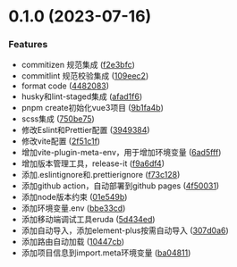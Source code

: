 

# 0.1.0 (2023-07-16)


### Features

* commitizen 规范集成 ([f2e3bfc](https://github.com/wforguo/vue3-quick-start/commit/f2e3bfcc8f892c4db6ad8d6e299c60da9a351b30))
* commitlint 规范校验集成 ([109eec2](https://github.com/wforguo/vue3-quick-start/commit/109eec22334ec1a546ebabb7ee00a73a32f3c79b))
* format code ([4482083](https://github.com/wforguo/vue3-quick-start/commit/448208308218630902664c356503da51d747bdfd))
* husky和lint-staged集成 ([afad1f6](https://github.com/wforguo/vue3-quick-start/commit/afad1f6d1fb70e40a0206b6b4fb681f57beef0c7))
* pnpm create初始化vue3项目 ([9b1fa4b](https://github.com/wforguo/vue3-quick-start/commit/9b1fa4bccf3ac7d3faba181b9cf142fad811690b))
* scss集成 ([750be75](https://github.com/wforguo/vue3-quick-start/commit/750be7541d2eb92779f77f6c57c57c05cf8b8e3b))
* 修改Eslint和Prettier配置 ([3949384](https://github.com/wforguo/vue3-quick-start/commit/3949384124a8f674f3e175139e76c91b3ce3971d))
* 修改vite配置 ([2f51c1f](https://github.com/wforguo/vue3-quick-start/commit/2f51c1fa353a071525e9852c4f9082b700691977))
* 增加vite-plugin-meta-env，用于增加环境变量 ([6ad5fff](https://github.com/wforguo/vue3-quick-start/commit/6ad5fff55e6b4c4cb11396807fd76396094ba60f))
* 增加版本管理工具，release-it ([f9a6df4](https://github.com/wforguo/vue3-quick-start/commit/f9a6df4d3665ff3d40e8e252af4c603b66a77077))
* 添加.eslintignore和.prettierignore ([f73c128](https://github.com/wforguo/vue3-quick-start/commit/f73c128f65171deb568dc9dcfe57bb9b1af9e9aa))
* 添加github action，自动部署到github pages ([4f50031](https://github.com/wforguo/vue3-quick-start/commit/4f50031051a47f27f029d79b6c1ba09551d0f715))
* 添加node版本约束 ([01e549b](https://github.com/wforguo/vue3-quick-start/commit/01e549bee9444f83c484c6b86db0052988c7debf))
* 添加环境变量.env ([bbe33cd](https://github.com/wforguo/vue3-quick-start/commit/bbe33cde895ea08df1deee2015ce1447f51b2dee))
* 添加移动端调试工具eruda ([5d434ed](https://github.com/wforguo/vue3-quick-start/commit/5d434ed41cd89a01ad9554b4a1c9171a2d4329e0))
* 添加自动导入，添加element-plus按需自动导入 ([307d0a6](https://github.com/wforguo/vue3-quick-start/commit/307d0a669cd0865f707656ca890de7528c49445d))
* 添加路由自动加载 ([10447cb](https://github.com/wforguo/vue3-quick-start/commit/10447cb4a0e444331e19285d068c22044a4312af))
* 添加项目信息到import.meta环境变量 ([ba04811](https://github.com/wforguo/vue3-quick-start/commit/ba0481194e87089294ec30e769d08e98c6d0b99e))